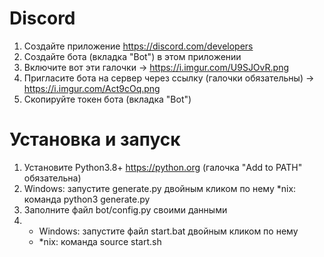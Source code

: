 # Discord
1. Создайте приложение https://discord.com/developers
2. Создайте бота (вкладка "Bot") в этом приложении
3. Включите вот эти галочки -> https://i.imgur.com/U9SJOvR.png
4. Пригласите бота на сервер через ссылку (галочки обязательны) -> https://i.imgur.com/Act9cOq.png
5. Скопируйте токен бота (вкладка "Bot")

# Установка и запуск
1. Установите Python3.8+ https://python.org (галочка "Add to PATH" обязательна)
2. Windows: запустите generate.py двойным кликом по нему
   *nix: команда python3 generate.py
3. Заполните файл bot/config.py своими данными
4. - Windows: запустите файл start.bat двойным кликом по нему
   - *nix: команда source start.sh